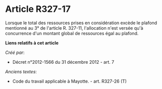 # Article R327-17

Lorsque le total des ressources prises en considération excède le plafond mentionné au 3° de l'article R. 327-11,
l'allocation n'est versée qu'à concurrence d'un montant global de ressources égal au plafond.

**Liens relatifs à cet article**

_Créé par_:

  - Décret n°2012-1566 du 31 décembre 2012 - art. 7

_Anciens textes_:

  - Code du travail applicable à Mayotte. - art. R327-26 (T)
